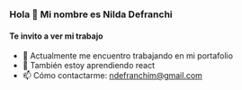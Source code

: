### Hola 👋 Mi nombre es Nilda Defranchi
#### Te invito a ver mi trabajo

- 🔭 Actualmente me encuentro trabajando en mi portafolio
- 🌱 También estoy aprendiendo react
- 📫 Cómo contactarme: ndefranchim@gmail.com


